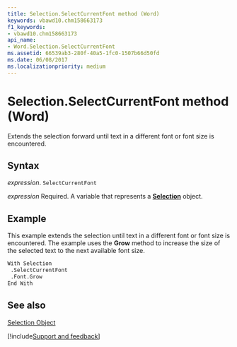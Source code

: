 ```yaml
---
title: Selection.SelectCurrentFont method (Word)
keywords: vbawd10.chm158663173
f1_keywords:
- vbawd10.chm158663173
api_name:
- Word.Selection.SelectCurrentFont
ms.assetid: 66539ab3-280f-40a5-1fc0-1507b66d50fd
ms.date: 06/08/2017
ms.localizationpriority: medium
---
```



# Selection.SelectCurrentFont method (Word)

Extends the selection forward until text in a different font or font size is encountered.


## Syntax

_expression_. `SelectCurrentFont`

_expression_ Required. A variable that represents a **[Selection](Word.Selection.md)** object.


## Example

This example extends the selection until text in a different font or font size is encountered. The example uses the **Grow** method to increase the size of the selected text to the next available font size.


```vb
With Selection 
 .SelectCurrentFont 
 .Font.Grow 
End With
```


## See also


[Selection Object](Word.Selection.md)

[!include[Support and feedback](~/includes/feedback-boilerplate.md)]